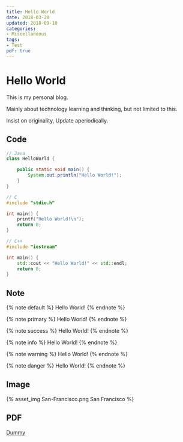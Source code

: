 ```yaml
---
title: Hello World
date: 2018-03-20
updated: 2018-09-10
categories:
- Miscellaneous
tags:
- Test
pdf: true
---
```

# Hello World

This is my personal blog.

Mainly about technology learning and thinking, but not limited to this.

Insist on originality, Update aperiodically.

<!-- more -->

## Code

``` Java
// Java
class HelloWorld {

    public static void main() {
        System.out.println("Hello World!");
    }
}
```

``` C
// C
#include "stdio.h"

int main() {
    printf("Hello World!\n");
    return 0;
}
```

``` C++
// C++
#include "iostream"

int main() {
    std::cout << "Hello World!" << std::endl;
    return 0;
}
```

## Note

{% note default %} Hello World! {% endnote %}

{% note primary %} Hello World! {% endnote %}

{% note success %} Hello World! {% endnote %}

{% note info %} Hello World! {% endnote %}

{% note warning %} Hello World! {% endnote %}

{% note danger %} Hello World! {% endnote %}

## Image

{% asset_img San-Francisco.png San Francisco %}

## PDF

[Dummy](https://www.w3.org/WAI/ER/tests/xhtml/testfiles/resources/pdf/dummy.pdf)
